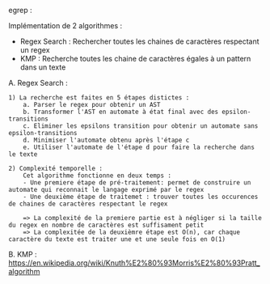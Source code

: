 egrep :

Implémentation de 2 algorithmes :
- Regex Search : Rechercher toutes les chaines de caractères respectant un regex 
- KMP : Recherche toutes les chaine de caractères égales à un pattern dans un texte

A. Regex Search :

	1) La recherche est faites en 5 étapes distictes :
		a. Parser le regex pour obtenir un AST
		b. Transformer l'AST en automate à état final avec des epsilon-transitions
		c. Eliminer les epsilons transition pour obtenir un automate sans epsilon-transitions
		d. Minimiser l'automate obtenu après l'étape c
		e. Utiliser l'automate de l'étape d pour faire la recherche dans le texte
		
	2) Complexité temporelle :
		Cet algorithme fonctionne en deux temps :
		- Une premiere étape de pré-traitement: permet de construire un automate qui reconnait le langage exprimé par le regex
		- Une deuxième étape de traitemet : trouver toutes les occurences de chaines de caractères respectant le regex
		
		=> La complexité de la premiere partie est à négliger si la taille du regex en nombre de caractères est suffisament petit
		=> La complexitée de la deuxièmre étape est O(n), car chaque caractère du texte est traiter une et une seule fois en O(1)


B. KMP :
	https://en.wikipedia.org/wiki/Knuth%E2%80%93Morris%E2%80%93Pratt_algorithm
